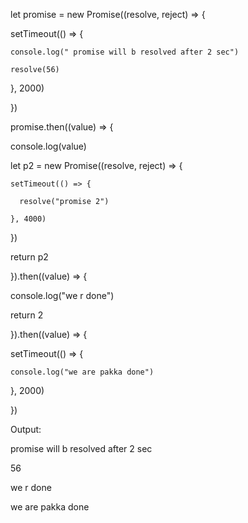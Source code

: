 let promise = new Promise((resolve, reject) => {


  setTimeout(() => {

    console.log(" promise will b resolved after 2 sec")
    
    resolve(56)
    
  }, 2000)

})

promise.then((value) => {

  console.log(value)
  
  let p2 = new Promise((resolve, reject) => {
  
    setTimeout(() => {

      resolve("promise 2")
      
    }, 4000)
    
  })
  
  return p2
  

}).then((value) => {

  console.log("we r done")
  
  return 2

}).then((value) => {

  setTimeout(() => {
  
    console.log("we are pakka done")
    
  }, 2000)

})


Output:

promise will b resolved after 2 sec 

56 

we r done 

we are pakka done
